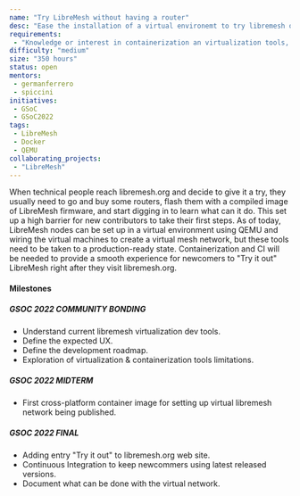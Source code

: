 ```yaml
---
name: "Try LibreMesh without having a router"
desc: "Ease the installation of a virtual environemt to try libremesh out"
requirements:
 - "Knowledge or interest in containerization an virtualization tools, such as docker"
difficulty: "medium"
size: "350 hours"
status: open
mentors:
 - germanferrero
 - spiccini
initiatives:
 - GSoC
 - GSoC2022
tags:
 - LibreMesh
 - Docker
 - QEMU
collaborating_projects:
 - "LibreMesh"
---
```


When technical people reach libremesh.org and decide to give it a try, they usually need to go and buy some routers, flash them with a compiled image of LibreMesh firmware, and start digging in to learn what can it do.
This set up a high barrier for new contributors to take their first steps.
As of today, LibreMesh nodes can be set up in a virtual environment using QEMU and wiring the virtual machines to create a virtual mesh network, but these tools need to be taken to a production-ready state. Containerization and CI will be needed to provide a smooth experience for newcomers to "Try it out" LibreMesh right after they visit libremesh.org.

#### Milestones

##### GSOC 2022 COMMUNITY BONDING

* Understand current libremesh virtualization dev tools.
* Define the expected UX. 
* Define the development roadmap.
* Exploration of virtualization & containerization tools limitations.

##### GSOC 2022 MIDTERM

* First cross-platform container image for setting up virtual libremesh network being published.

##### GSOC 2022 FINAL

* Adding entry "Try it out" to libremesh.org web site.
* Continuous Integration to keep newcommers using latest released versions. 
* Document what can be done with the virtual network.

